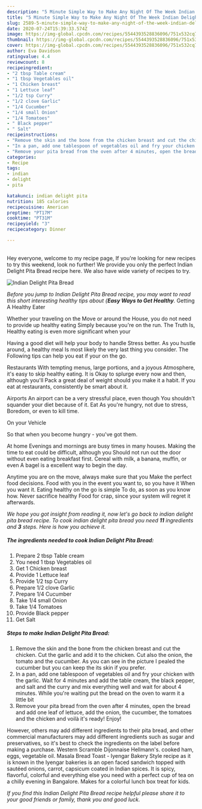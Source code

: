 ```yaml
---
description: "5 Minute Simple Way to Make Any Night Of The Week Indian Delight Pita Bread"
title: "5 Minute Simple Way to Make Any Night Of The Week Indian Delight Pita Bread"
slug: 2589-5-minute-simple-way-to-make-any-night-of-the-week-indian-delight-pita-bread
date: 2020-07-24T15:39:33.574Z
image: https://img-global.cpcdn.com/recipes/5544393528836096/751x532cq70/indian-delight-pita-bread-recipe-main-photo.jpg
thumbnail: https://img-global.cpcdn.com/recipes/5544393528836096/751x532cq70/indian-delight-pita-bread-recipe-main-photo.jpg
cover: https://img-global.cpcdn.com/recipes/5544393528836096/751x532cq70/indian-delight-pita-bread-recipe-main-photo.jpg
author: Eva Davidson
ratingvalue: 4.4
reviewcount: 8
recipeingredient:
- "2 tbsp Table cream"
- "1 tbsp Vegetables oil"
- "1 Chicken breast"
- "1 Lettuce leaf"
- "1/2 tsp Curry"
- "1/2 clove Garlic"
- "1/4 Cucumber"
- "1/4 small Onion"
- "1/4 Tomatoes"
- " Black pepper"
- " Salt"
recipeinstructions:
- "Remove the skin and the bone from the chicken breast and cut the chicken. Cut the garlic and add it to the chicken. Cut also the onion, the tomato and the cucumber. As you can see in the picture I pealed the cucumber but you can keep the its skin if you prefer."
- "In a pan, add one tablespoon of vegetables oil and fry your chicken with the garlic. Wait for 4 minutes and add the table cream, the black pepper, and salt and the curry and mix everything well and wait for about 4 minutes. While you&#39;re waiting put the bread on the oven to warm it a little bit"
- "Remove your pita bread from the oven after 4 minutes, open the bread and add one leaf of lettuce, add the onion, the cucumber, the tomatoes and the chicken and voilà it&#39;s ready! Enjoy!"
categories:
- Recipe
tags:
- indian
- delight
- pita

katakunci: indian delight pita 
nutrition: 185 calories
recipecuisine: American
preptime: "PT17M"
cooktime: "PT31M"
recipeyield: "3"
recipecategory: Dinner

---
```

<br>
Hey everyone, welcome to my recipe page, If you're looking for new recipes to try this weekend, look no further! We provide you only the perfect Indian Delight Pita Bread recipe here. We also have wide variety of recipes to try.
<br>


![Indian Delight Pita Bread](https://img-global.cpcdn.com/recipes/5544393528836096/751x532cq70/indian-delight-pita-bread-recipe-main-photo.jpg)

<i>Before you jump to Indian Delight Pita Bread recipe, you may want to read this short interesting healthy tips about {<strong>Easy Ways to Get Healthy</strong>.</i>
Getting A Healthy Eater

Whether your traveling on the Move or around the
House, you do not need to provide up healthy eating
Simply because you're on the run. The Truth Is,
Healthy eating is even more significant when your


Having a good diet will help your body to handle
Stress better. As you hustle around, a healthy meal
Is most likely the very last thing you consider. The
Following tips can help you eat if your on the go.

Restaurants
With tempting menus, large portions, and a joyous 
Atmosphere, it's easy to skip healthy eating. It is 
Okay to splurge every now and then, although you'll
Pack a great deal of weight should you make it a habit.
If you eat at restaurants, consistently be smart
about it.

Airports
An airport can be a very stressful place, even though 
You shouldn't squander your diet because of it. Eat
As you're hungry, not due to stress,
Boredom, or even to kill time.

On your Vehicle 

So that when you become hungry - you've got them.

At home
Evenings and mornings are busy times in many houses.
Making the time to eat could be difficult, although you
Should not run out the door without even eating breakfast
first. Cereal with milk, a banana, muffin, or even
A bagel is a excellent way to begin the day.

Anytime you are on the move, always make sure that you
Make the perfect food decisions. 
Food with you in the event you want to, so you have it
When you want it. Eating healthy on the go is simple 
To do, as soon as you know how. Never sacrifice healthy
Food for crap, since your system will regret it afterwards.


<i>We hope you got insight from reading it, now let's go back to indian delight pita bread recipe. To cook indian delight pita bread you need <strong>11</strong> ingredients and <strong>3</strong> steps. Here is how you achieve it.
</i>

##### The ingredients needed to cook Indian Delight Pita Bread:

1. Prepare 2 tbsp Table cream
1. You need 1 tbsp Vegetables oil
1. Get 1 Chicken breast
1. Provide 1 Lettuce leaf
1. Provide 1/2 tsp Curry
1. Prepare 1/2 clove Garlic
1. Prepare 1/4 Cucumber
1. Take 1/4 small Onion
1. Take 1/4 Tomatoes
1. Provide  Black pepper
1. Get  Salt


##### Steps to make Indian Delight Pita Bread:

1. Remove the skin and the bone from the chicken breast and cut the chicken. Cut the garlic and add it to the chicken. Cut also the onion, the tomato and the cucumber. As you can see in the picture I pealed the cucumber but you can keep the its skin if you prefer.
1. In a pan, add one tablespoon of vegetables oil and fry your chicken with the garlic. Wait for 4 minutes and add the table cream, the black pepper, and salt and the curry and mix everything well and wait for about 4 minutes. While you&#39;re waiting put the bread on the oven to warm it a little bit
1. Remove your pita bread from the oven after 4 minutes, open the bread and add one leaf of lettuce, add the onion, the cucumber, the tomatoes and the chicken and voilà it&#39;s ready! Enjoy!


However, others may add different ingredients to their pita bread, and other commercial manufacturers may add different ingredients such as sugar and preservatives, so it&#39;s best to check the ingredients on the label before making a purchase. Western Scramble Dijonnaise Hellmann&#39;s. cooked ham, eggs, vegetable oil. Masala Bread Toast - Iyengar Bakery Style recipe as it is known in the Iyengar bakeries is an open faced sandwich topped with sautéed onions, carrot, capsicum coated in Indian spices. It is spicy, flavorful, colorful and everything else you need with a perfect cup of tea on a chilly evening in Bangalore. Makes for a colorful lunch box treat for kids. 

<i>If you find this Indian Delight Pita Bread recipe helpful please share it to your good friends or family, thank you and good luck.</i>
